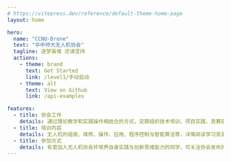```yaml
---
# https://vitepress.dev/reference/default-theme-home-page
layout: home

hero:
  name: "CCNU-Drone"
  text: "华中师大无人机协会"
  tagline: 逐梦虽难 还请坚持
  actions:
    - theme: brand
      text: Get Started
      link: /level1/手动启动
    - theme: alt
      text: View on Github
      link: /api-examples

features:
  - title: 协会工作
    details: 通过理论教学和实践操作相结合的方式，定期组织技术培训、项目实践、竞赛指导等各类活动，帮助同学们逐步掌握无人机技术的核心知识和技能，体验无人机技术带来的无限乐趣
  - title: 培训内容
    details: 无人机的组装、维修、操作、应用、程序控制与智能算法等，详情阅读学习资源部分
  - title: 参加方式
    details: 有意加入无人机协会并培养自身实践与创新思维能力的同学，可关注协会发布的招募信息，按照要求提交申请并参加面试。通过面试的同学将成为协会的正式会员，享受协会提供的各项培训和服务。
---
```


